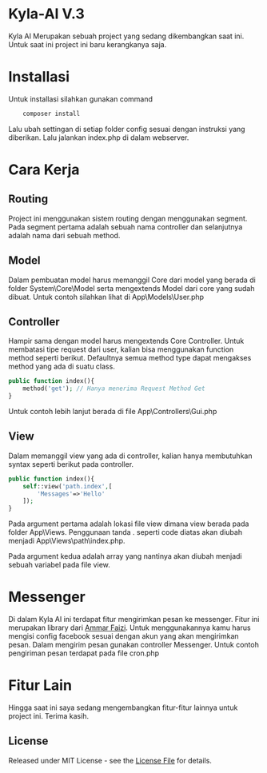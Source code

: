 # Kyla-AI V.3
Kyla AI Merupakan sebuah project yang sedang dikembangkan saat ini. Untuk saat ini project ini baru kerangkanya saja.
# Installasi
Untuk installasi silahkan gunakan command
```bash
    composer install
```
Lalu ubah settingan di setiap folder config sesuai dengan instruksi yang diberikan.
Lalu jalankan index.php di dalam webserver.
# Cara Kerja
## Routing
Project ini menggunakan sistem routing dengan menggunakan segment. Pada segment pertama adalah sebuah nama controller dan selanjutnya adalah nama dari sebuah method.
## Model
Dalam pembuatan model harus memanggil Core dari model yang berada di folder System\\Core\\Model serta mengextends Model dari core yang sudah dibuat. Untuk contoh silahkan lihat di App\\Models\\User.php
## Controller
Hampir sama dengan model harus mengextends Core Controller. Untuk membatasi tipe request dari user, kalian bisa menggunakan function method seperti berikut. Defaultnya semua method type dapat mengakses method yang ada di suatu class.
```php
public function index(){
    method('get'); // Hanya menerima Request Method Get
}

```
Untuk contoh lebih lanjut berada di file App\\Controllers\\Gui.php
## View
Dalam memanggil view yang ada di controller, kalian hanya membutuhkan syntax seperti berikut pada controller.
```php
public function index(){
    self::view('path.index',[
        'Messages'=>'Hello'
    ]);
}
```
Pada argument pertama adalah lokasi file view dimana view berada pada folder App\\Views. Penggunaan tanda . seperti code diatas akan diubah menjadi App\\Views\\path\\index.php.

Pada argument kedua adalah array yang nantinya akan diubah menjadi sebuah variabel pada file view.

# Messenger
Di dalam Kyla AI ini terdapat fitur mengirimkan pesan ke messenger. Fitur ini merupakan library dari <a href="https://github.com/ammarfaizi2">Ammar Faizi</a>. Untuk menggunakannya kamu harus mengisi config facebook sesuai dengan akun yang akan mengirimkan pesan. Dalam mengirim pesan gunakan controller Messenger. Untuk contoh pengiriman pesan terdapat pada file cron.php

# Fitur Lain
Hingga saat ini saya sedang mengembangkan fitur-fitur lainnya untuk project ini. Terima kasih.

## License

Released under MIT License - see the [License File](LICENSE) for details.
